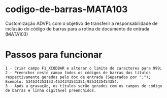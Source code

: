 # codigo-de-barras-MATA103
Customização ADVPL com o objetivo de transferir a responsabilidade de inclusão do código de barras para a rotina de documento de entrada (MATA103)

# Passos para funcionar
```
1 - Criar campo F1_XCODBAR e alterar o limite de caracteres para 999;
2 - Preencher neste campo todos os códigos de barras dos títulos respectivamente gerados pelo doc de entrada (Separados por ";"); 
Exemplo: 534534353153;4534343531351;9353435454354.
3 - Após a gravação, os títulos serão gerados com os campos de código de barras e linha digitável preenchidos.
````
